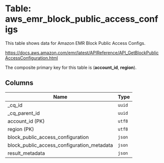 # Table: aws_emr_block_public_access_configs

This table shows data for Amazon EMR Block Public Access Configs.

https://docs.aws.amazon.com/emr/latest/APIReference/API_GetBlockPublicAccessConfiguration.html

The composite primary key for this table is (**account_id**, **region**).

## Columns

| Name          | Type          |
| ------------- | ------------- |
|_cq_id|`uuid`|
|_cq_parent_id|`uuid`|
|account_id (PK)|`utf8`|
|region (PK)|`utf8`|
|block_public_access_configuration|`json`|
|block_public_access_configuration_metadata|`json`|
|result_metadata|`json`|